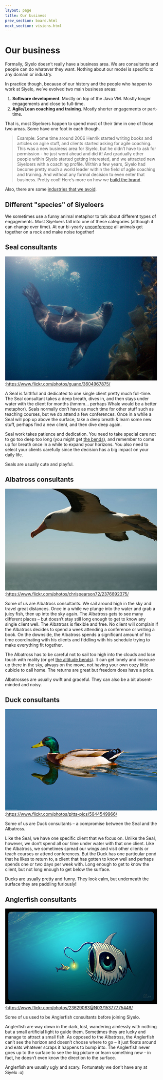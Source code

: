 ```yaml
---
layout: page
title: Our business
prev_section: board.html
next_section: visions.html
---
```


# Our business

Formally, Siyelo doesn’t really have a business area. We are consultants
and people can do whatever they want. Nothing about our model is
specific to any domain or industry.

In practice though, because of our history and the people who happen to
work at Siyelo, we’ve evolved two main business areas:

1.  **Software development**. Mostly on top of the Java VM. Mostly
    longer engagements and close to full-time.
2.  **Agile/Lean coaching and training**. Mostly shorter engagements
    or part-time.

That is, most Siyeloers happen to spend most of their time in one of
those two areas. Some have one foot in each though.

> Example: Some time around 2006 Henrik started writing books and
> articles on agile stuff, and clients started asking for agile
> coaching. This was a new business area for Siyelo, but he didn’t have
> to ask for permission - he just went ahead and did it! And gradually
> other people within Siyelo started getting interested, and we
> attracted new Siyeloers with a coaching profile. Within a few years,
> Siyelo had become pretty much a world leader within the field of agile
> coaching and training. And without any formal decision to even enter
> that business. Pretty cool! Here’s more on how we [build the
> brand](brand-building.html).

Also, there are some [industries that we
avoid](industries-that-we-avoid.html).

## Different "species" of Siyeloers

We sometimes use a funny animal metaphor to talk about different types
of engagements. Most Siyeloers fall into one of these categories
(although it can change over time). At our bi-yearly
[unconference](unconference.html) all animals get together on a rock and
make noise together!

## Seal consultants

![Seal consultant](/assets/crisp/seal-500.jpg "Seal consultant"):https://www.flickr.com/photos/guano/3604967875/

A Seal is faithful and dedicated to one single client pretty much
full-time. The Seal consultant takes a deep breath, dives in, and then
stays under water with the client for months (hmmm… perhaps Whale would
be a better metaphor). Seals normally don’t have as much time for other
stuff such as teaching courses, but we do attend a few conferences. Once
in a while a Seal will pop up above the surface, take a deep breath &
learn some new stuff, perhaps find a new client, and then dive deep
again.

Seal work takes patience and dedication. You need to take special care
not to go too deep too long (you might get [the
bends](https://en.wikipedia.org/wiki/Decompression_sickness)), and
remember to come up for breath once in a while to expand your horizons.
You also need to select your clients carefully since the decision has a
big impact on your daily life.

Seals are usually cute and playful.

## Albatross consultants

![Albatross consultant](/assets/crisp/albatross-500.jpg "Albatross consultant"):https://www.flickr.com/photos/chrispearson72/2376692375/

Some of us are Albatross consultants. We sail around high in the sky and
travel great distances. Once in a while we plunge into the water and
grab a juicy fish, then up into the sky again. The Albatross gets to see
many different places – but doesn’t stay still long enough to get to
know any single client well. The Albatross is flexible and free. No
client will complain if the Albatross decides to spend a week attending
a conference or writing a book. On the downside, the Albatross spends a
significant amount of his time coordinating with his clients and
fiddling with his schedule trying to make everything fit together.

The Albatross has to be careful not to sail too high into the clouds and
lose touch with reality (or get [the altitude
bends](https://en.wikipedia.org/wiki/Altitude_sickness)). It can get
lonely and insecure up there in the sky, always on the move, not having
your own cozy little cubicle to call home. The returns are great but
freedom does have a price.

Albatrosses are usually swift and graceful. They can also be a bit
absent-minded and noisy.

## Duck consultants

![Duck consultant](/assets/crisp/duck-500.jpg "Duck consultant"):https://www.flickr.com/photos/pitts-pics/5644549966/

Some of us are Duck consultants – a compromise between the Seal and the
Albatross.

Like the Seal, we have one specific client that we focus on. Unlike the
Seal, however, we don’t spend all our time under water with that one
client. Like the Albatross, we sometimes spread our wings and visit
other clients or teach courses or attend conferences. But the Duck has
one particular pond that he likes to return to, a client that has gotten
to know well and perhaps spends one or two days per week with. Long
enough to get to know the client, but not long enough to get below the
surface.

Ducks are usually pretty and funny. They look calm, but underneath the
surface they are paddling furiously!

## Anglerfish consultants

![Anglerfish consultant](/assets/crisp/anglerfish-500.jpg "Anglerfish consultant"):https://www.flickr.com/photos/23629083@N03/15377775448/

Some of us used to be Anglerfish consultants before joining Siyelo.

Anglerfish are way down in the dark, lost, wandering aimlessly with
nothing but a small artificial light to guide them. Sometimes they are
lucky and manage to attract a small fish. As opposed to the Albatross,
the Anglerfish can’t see the horizon and doesn’t choose where to go – it
just floats around and eats whatever scraps it happens to bump into. The
Anglerfish never goes up to the surface to see the big picture or learn
something new – in fact, he doesn’t even know the direction to the
surface.

Anglerfish are usually ugly and scary. Fortunately we don’t have any at
Siyelo :o)
